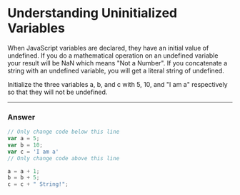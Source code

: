 # Understanding Uninitialized Variables
When JavaScript variables are declared, they have an initial value of undefined. If you do a mathematical operation on an undefined variable your result will be NaN which means "Not a Number". If you concatenate a string with an undefined variable, you will get a literal string of undefined.

Initialize the three variables a, b, and c with 5, 10, and "I am a" respectively so that they will not be undefined.

***

### Answer

```js
// Only change code below this line
var a = 5;
var b = 10;
var c = 'I am a'
// Only change code above this line

a = a + 1;
b = b + 5;
c = c + " String!";
```
